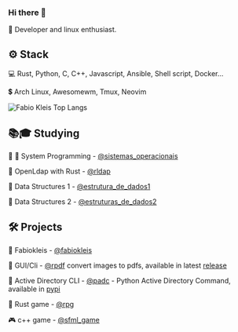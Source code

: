 ### Hi there 👋

 🙋 Developer and linux enthusiast.

<h2>⚙️ Stack</h2>

 💻 Rust, Python, C, C++, Javascript, Ansible, Shell script, Docker...
 
 💲 Arch Linux, Awesomewm, Tmux, Neovim
 
 
![Fabio Kleis Top Langs](https://github-readme-stats.vercel.app/api/top-langs/?username=fabiokleis&layout=compact&hide=lua&theme=transparent)
 
 <!-- [![@fabiokleis's Holopin board](https://holopin.me/fabiokleis)](https://holopin.io/@fabiokleis) -->
 
 <h2>📚🎓 Studying</h2>
 
 👾 🧵 System Programming - [@sistemas_operacionais](https://github.com/Fabiokleis/sistemas_operacionais)
 
 🦀 OpenLdap with Rust - [@rldap](https://github.com/Fabiokleis/rldap)
 
 🌱 Data Structures 1 - [@estrutura_de_dados1](https://github.com/Fabiokleis/estrutura_de_dados1)
 
 🌲 Data Structures 2 - [@estruturas_de_dados2](https://github.com/Fabiokleis/estruturas_de_dados2)
 
 
<h2>🛠️ Projects</h2>

 🐧 Fabiokleis - [@fabiokleis](https://fabiokleis.herokuapp.com)
 
 🦀 GUI/Cli - [@rpdf](https://github.com/Fabiokleis/rpdf) convert images to pdfs, available in latest [release](https://github.com/Fabiokleis/rpdf/releases)
 
 🐍 Active Directory CLI - [@padc](https://github.com/fabiokleis/padc) - Python Active Directory Command, available in [pypi](https://pypi.org/project/padc/)
 
 🧙 Rust game - [@rpg](https://github.com/Fabiokleis/rpg)
 
 🎮 c++ game - [@sfml_game](https://github.com/fabiokleis/sfml_game)

